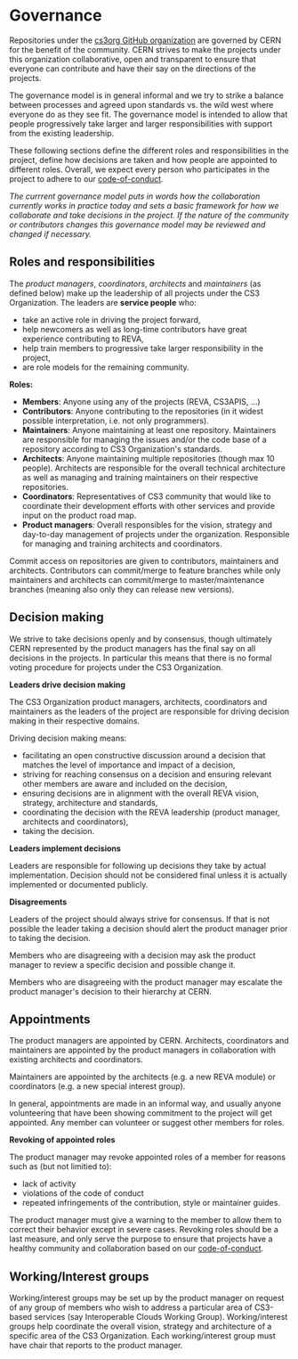Governance
==========

Repositories under the [cs3org GitHub organization](https://github.com/cs3org/) are governed by CERN for the benefit of the community.
CERN strives to make the projects under this organization collaborative, open and transparent to
ensure that everyone can contribute and have their say on the directions
of the projects.

The governance model is in general informal and we try to strike a balance
between processes and agreed upon standards vs. the wild west where
everyone do as they see fit. The governance model is intended to allow
that people progressively take larger and larger responsibilities with
support from the existing leadership.

These following sections define the different roles and responsibilities
in the project, define how decisions are taken and how people are
appointed to different roles. Overall, we expect every person who
participates in the project to adhere to our
[code-of-conduct](https://github.com/cs3org/.github/blob/2f6919c4d70de013b9c1bce0b8526fcec29e860a/CODE_OF_CONDUCT.md).

*The currrent governance model puts in words how the collaboration
currently works in practice today and sets a basic framework for how we
collaborate and take decisions in the project.
If the nature of the community or contributors changes this governance
model may be reviewed and changed if necessary.*

Roles and responsibilities
--------------------------

The *product managers*, *coordinators*, *architects* and *maintainers*
(as defined below) make up the leadership of all projects under the CS3 Organization.
The leaders are **service people** who:

-   take an active role in driving the project forward,
-   help newcomers as well as long-time contributors have great
    experience contributing to REVA,
-   help train members to progressive take larger responsibility in the
    project,
-   are role models for the remaining community.

**Roles:**

-   **Members**: Anyone using any of the projects (REVA, CS3APIS, ...)
-   **Contributors**: Anyone contributing to the repositories (in it widest
    possible interpretation, i.e. not only programmers).
-   **Maintainers**: Anyone maintaining at least one repository.
    Maintainers are responsible for managing the issues and/or the code
    base of a repository according to CS3 Organization\'s standards.
-   **Architects**: Anyone maintaining multiple repositories (though max 10
    people). Architects are responsible for the overall
    technical architecture as well as managing and training maintainers
    on their respective repositories.
-   **Coordinators**: Representatives of CS3 community that
    would like to coordinate their development efforts with
    other services and provide input on the product road map.
-   **Product managers**: Overall responsibles for the vision,
    strategy and day-to-day management of projects under the organization. Responsible for managing and
    training architects and coordinators.

Commit access on repositories are given to contributors, maintainers and
architects. Contributors can commit/merge to feature branches while only
maintainers and architects can commit/merge to master/maintenance
branches (meaning also only they can release new versions).

Decision making
---------------

We strive to take decisions openly and by consensus, though ultimately
CERN represented by the product managers has the final say on all
decisions in the projects. In particular this means that there is no
formal voting procedure for projects under the CS3 Organization.

**Leaders drive decision making**

The CS3 Organization product managers, architects, coordinators and maintainers as
the leaders of the project are responsible for driving decision making
in their respective domains.

Driving decision making means:

-   facilitating an open constructive discussion around a decision that
    matches the level of importance and impact of a decision,
-   striving for reaching consensus on a decision and ensuring relevant
    other members are aware and included on the decision,
-   ensuring decisions are in alignment with the overall REVA vision,
    strategy, architecture and standards,
-   coordinating the decision with the REVA leadership (product
    manager, architects and coordinators),
-   taking the decision.

**Leaders implement decisions**

Leaders are responsible for following up decisions they take by actual
implementation. Decision should not be considered final unless it is
actually implemented or documented publicly.

**Disagreements**

Leaders of the project should always strive for consensus. If that is
not possible the leader taking a decision should alert the
product manager prior to taking the decision.

Members who are disagreeing with a decision may ask the product manager
to review a specific decision and possible change it.

Members who are disagreeing with the product manager may
escalate the product manager\'s decision to their hierarchy at CERN.

Appointments
------------

The product managers are appointed by CERN. Architects,
coordinators and maintainers are appointed by the product
managers in collaboration with existing architects and coordinators.

Maintainers are appointed by the architects (e.g. a new REVA module)
or coordinators (e.g. a new special interest group).

In general, appointments are made in an informal way, and usually anyone
volunteering that have been showing commitment to the project will get
appointed. Any member can volunteer or suggest other members for roles.

**Revoking of appointed roles**

The product manager may revoke appointed roles of a member for reasons
such as (but not limitied to):

-   lack of activity
-   violations of the code of conduct
-   repeated infringements of the contribution, style or maintainer
    guides.

The product manager must give a warning to the member to allow them to
correct their behavior except in severe cases. Revoking roles should be
a last measure, and only serve the purpose to ensure that projects have a
healthy community and collaboration based on our
[code-of-conduct](https://github.com/cs3org/.github/blob/2f6919c4d70de013b9c1bce0b8526fcec29e860a/CODE_OF_CONDUCT.md).

Working/Interest groups
-----------------------

Working/interest groups may be set up by the product manager on request
of any group of members who wish to address a particular area of CS3-based services
(say Interoperable Clouds Working Group). Working/interest
groups help coordinate the overall vision, strategy and architecture of
a specific area of the CS3 Organization. Each working/interest group must have chair
that reports to the product manager.
